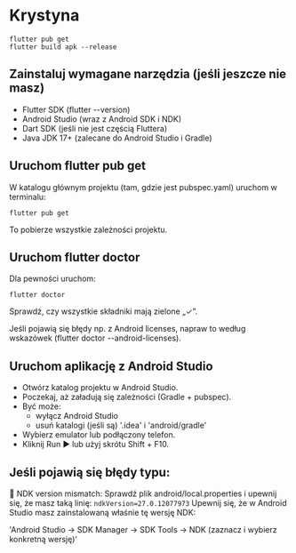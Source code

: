 # Krystyna
```shell
flutter pub get
flutter build apk --release
```


## Zainstaluj wymagane narzędzia (jeśli jeszcze nie masz)

- Flutter SDK (flutter --version)
- Android Studio (wraz z Android SDK i NDK)
- Dart SDK (jeśli nie jest częścią Fluttera)
- Java JDK 17+ (zalecane do Android Studio i Gradle)

## Uruchom flutter pub get

W katalogu głównym projektu (tam, gdzie jest pubspec.yaml) uruchom w terminalu:
```
flutter pub get
```
To pobierze wszystkie zależności projektu.

## Uruchom flutter doctor

Dla pewności uruchom:
```
flutter doctor
```
Sprawdź, czy wszystkie składniki mają zielone „✓”.

Jeśli pojawią się błędy np. z Android licenses, napraw to według wskazówek (flutter doctor --android-licenses).

## Uruchom aplikację z Android Studio

- Otwórz katalog projektu w Android Studio.
- Poczekaj, aż załadują się zależności (Gradle + pubspec).
- Być może:
    - wyłącz Android Studio
    - usuń katalogi (jeśli są) '.idea' i 'android/gradle'
- Wybierz emulator lub podłączony telefon.
- Kliknij Run ▶️ lub użyj skrótu Shift + F10.

## Jeśli pojawią się błędy typu:
🔸 NDK version mismatch:
Sprawdź plik android/local.properties i upewnij się, że masz taką linię:
`ndkVersion=27.0.12077973`
Upewnij się, że w Android Studio masz zainstalowaną właśnie tę wersję NDK:

'Android Studio → SDK Manager → SDK Tools → NDK (zaznacz i wybierz konkretną wersję)'

